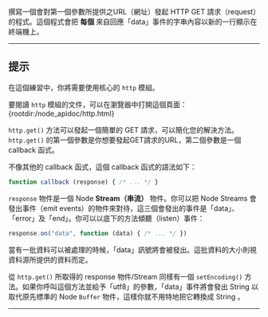 撰寫一個會對第一個參數所提供之URL（網址）發起 HTTP GET 請求（request）的程式。這個程式會把 **每個** 來自回應「data」事件的字串內容以新的一行顯示在終端機上。

----------------------------------------------------------------------
## 提示

在這個練習中，你將需要使用核心的 `http` 模組。

要閱讀 `http` 模組的文件，可以在瀏覽器中打開這個頁面：
  {rootdir:/node_apidoc/http.html}

`http.get()` 方法可以發起一個簡單的 GET 請求，可以簡化您的解決方法。 `http.get()` 的第一個參數是你想要發起GET請求的URL，第二個參數是一個 callback 函式。

不像其他的 callback 函式，這個 callback 函式的語法如下：

```js
function callback (response) { /* ... */ }
```

`response` 物件是一個 Node **Stream（串流）** 物件。你可以把 Node Streams 會發出事件（emit events）的物件來對待，這三個會發出的事件是「data」、「error」及「end」。你可以以底下的方法傾聽（listen）事件：

```js
response.on("data", function (data) { /* ... */ })
```

當有一批資料可以被處理的時候，「data」訊號將會被發出。這批資料的大小則視資料源所提供的資料而定。

從 `http.get()` 所取得的 response 物件/Stream 同樣有一個 `setEncoding()` 方法。如果你呼叫這個方法並給予「utf8」的參數，「data」事件將會發出 String 以取代原先標準的 Node `Buffer` 物件，這樣你就不用特地把它轉換成 String 。

----------------------------------------------------------------------
